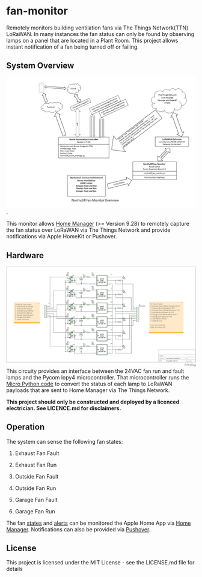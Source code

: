 # fan-monitor
Remotely monitors building ventilation fans via The Things Network(TTN) LoRaWAN. In many instances the fan status can only be found by observing lamps on a panel that are located in a Plant Room. This project allows instant notification of a fan being turned off or failing.

## System Overview
![System Overview](https://github.com/roscoe81/fan-monitor/blob/main/Documentation/Northcliff%20Fan%20Monitor%20Overview%20Gen.png).

This monitor allows [Home Manager](https://github.com/roscoe81/Home-Manager) (>= Version 9.28) to remotely capture the fan status over LoRaWAN via The Things Network and provide notifications via Apple HomeKit or Pushover.

## Hardware
![Fan Status Lamp Interface](https://github.com/roscoe81/fan-monitor/blob/main/Documentation/Fan%20Monitor%20Interface_schem.png)
This circuity provides an interface between the 24VAC fan run and fault lamps and the Pycom lopy4 microcontroller. That microcontroller runs the [Micro Python code](https://github.com/roscoe81/fan-monitor/blob/main/northcliff_fan_monitor_Gen.py) to convert the status of each lamp to LoRaWAN payloads that are sent to Home Manager via The Things Network.

**This project should only be constructed and deployed by a licenced electrician. See LICENCE.md for disclaimers.**

## Operation
The system can sense the following fan states:

1. Exhaust Fan Fault

2. Exhaust Fan Run

3. Outside Fan Fault

4. Outside Fan Run

5. Garage Fan Fault

6. Garage Fan Run

The fan [states](https://github.com/roscoe81/fan-monitor/blob/main/Photos/image1.png) and [alerts](https://github.com/roscoe81/fan-monitor/blob/main/Photos/image2.png) can be monitored the Apple Home App via [Home Manager](https://github.com/roscoe81/Home-Manager). Notifications can also be provided via [Pushover](https://github.com/roscoe81/fan-monitor/blob/main/Photos/image3.png).

## License
This project is licensed under the MIT License - see the LICENSE.md file for details




